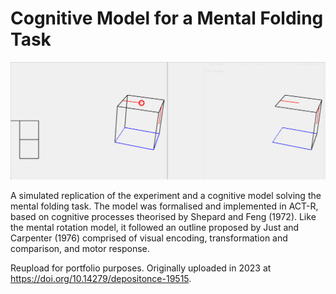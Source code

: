 # Cognitive Model for a Mental Folding Task

![Demo of MF model in action](mf_demo.gif)

A simulated replication of the experiment and a cognitive model solving the mental folding task. The model was formalised and implemented in ACT-R, based on cognitive processes theorised by Shepard and Feng (1972). Like the mental rotation model, it followed an outline proposed by Just and Carpenter (1976) comprised of visual encoding, transformation and comparison, and motor response.

Reupload for portfolio purposes. Originally uploaded in 2023 at <https://doi.org/10.14279/depositonce-19515>.
